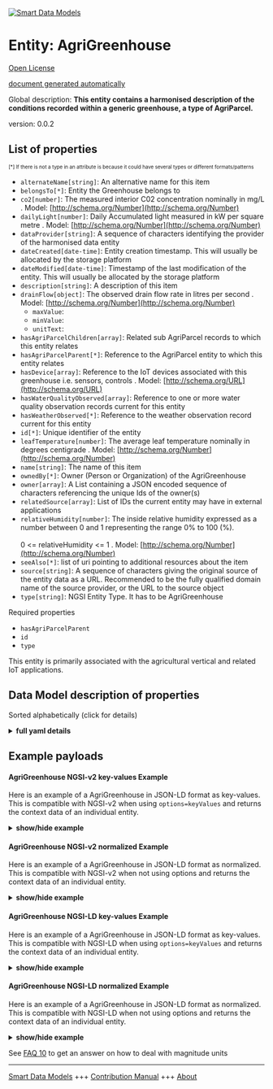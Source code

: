 <!-- 10-Header -->    
[![Smart Data Models](https://smartdatamodels.org/wp-content/uploads/2022/01/SmartDataModels_logo.png "Logo")](https://smartdatamodels.org)    
Entity: AgriGreenhouse    
======================<!-- /10-Header -->    
<!-- 15-License -->    
[Open License](https://github.com/smart-data-models//dataModel.Agrifood/blob/master/AgriGreenhouse/LICENSE.md)    
[document generated automatically](https://docs.google.com/presentation/d/e/2PACX-1vTs-Ng5dIAwkg91oTTUdt8ua7woBXhPnwavZ0FxgR8BsAI_Ek3C5q97Nd94HS8KhP-r_quD4H0fgyt3/pub?start=false&loop=false&delayms=3000#slide=id.gb715ace035_0_60)    
<!-- /15-License -->    
<!-- 20-Description -->    
Global description: **This entity contains a harmonised description of the conditions recorded within a generic greenhouse, a type of AgriParcel.**    
version: 0.0.2    
<!-- /20-Description -->    
<!-- 30-PropertiesList -->    
## List of properties    
<sup><sub>[*] If there is not a type in an attribute is because it could have several types or different formats/patterns</sub></sup>    
- `alternateName[string]`: An alternative name for this item  - `belongsTo[*]`: Entity the Greenhouse belongs to  - `co2[number]`: The measured interior C02 concentration nominally in mg/L  . Model: [http://schema.org/Number](http://schema.org/Number)- `dailyLight[number]`: Daily Accumulated light measured in kW per square metre  . Model: [http://schema.org/Number](http://schema.org/Number)- `dataProvider[string]`: A sequence of characters identifying the provider of the harmonised data entity  - `dateCreated[date-time]`: Entity creation timestamp. This will usually be allocated by the storage platform  - `dateModified[date-time]`: Timestamp of the last modification of the entity. This will usually be allocated by the storage platform  - `description[string]`: A description of this item  - `drainFlow[object]`: The observed drain flow rate in litres per second  . Model: [http://schema.org/Number](http://schema.org/Number)	- `maxValue`:       
	- `minValue`:       
	- `unitText`:       
- `hasAgriParcelChildren[array]`: Related sub AgriParcel records to which this entity relates  - `hasAgriParcelParent[*]`: Reference to the AgriParcel entity to which this entity relates  - `hasDevice[array]`: Reference to the IoT devices associated with this greenhouse i.e. sensors, controls  . Model: [http://schema.org/URL](http://schema.org/URL)- `hasWaterQualityObserved[array]`: Reference to one or more water quality observation records current for this entity  - `hasWeatherObserved[*]`: Reference to the weather observation record current for this entity  - `id[*]`: Unique identifier of the entity  - `leafTemperature[number]`: The average leaf temperature nominally in degrees centigrade  . Model: [http://schema.org/Number](http://schema.org/Number)- `name[string]`: The name of this item  - `ownedBy[*]`: Owner (Person or Organization) of the AgriGreenhouse  - `owner[array]`: A List containing a JSON encoded sequence of characters referencing the unique Ids of the owner(s)  - `relatedSource[array]`: List of IDs the current entity may have in external applications  - `relativeHumidity[number]`: The inside relative humidity expressed as a number between 0 and 1 representing the range 0% to 100 (%).<br/><br/>0 <= relativeHumidity <= 1  . Model: [http://schema.org/Number](http://schema.org/Number)- `seeAlso[*]`: list of uri pointing to additional resources about the item  - `source[string]`: A sequence of characters giving the original source of the entity data as a URL. Recommended to be the fully qualified domain name of the source provider, or the URL to the source object  - `type[string]`: NGSI Entity Type. It has to be AgriGreenhouse  <!-- /30-PropertiesList -->    
<!-- 35-RequiredProperties -->    
Required properties    
- `hasAgriParcelParent`  - `id`  - `type`  <!-- /35-RequiredProperties -->    
<!-- 40-RequiredProperties -->    
This entity is primarily associated with the agricultural vertical and related IoT applications.    
<!-- /40-RequiredProperties -->    
<!-- 50-DataModelHeader -->    
## Data Model description of properties    
Sorted alphabetically (click for details)    
<!-- /50-DataModelHeader -->    
<!-- 60-ModelYaml -->    
<details><summary><strong>full yaml details</strong></summary>      
```yaml    
AgriGreenhouse:      
  description: 'This entity contains a harmonised description of the conditions recorded within a generic greenhouse, a type of AgriParcel.'      
  properties:      
    alternateName:      
      description: An alternative name for this item      
      type: string      
      x-ngsi:      
        type: Property      
    belongsTo:      
      anyOf:      
        - description: Identifier format of any NGSI entity      
          maxLength: 256      
          minLength: 1      
          pattern: ^[\w\-\.\{\}\$\+\*\[\]`|~^@!,:\\]+$      
          type: string      
          x-ngsi:      
            type: Property      
        - description: Identifier format of any NGSI entity      
          format: uri      
          type: string      
          x-ngsi:      
            type: Property      
      description: Entity the Greenhouse belongs to      
      x-ngsi:      
        type: Relationship      
    co2:      
      description: The measured interior C02 concentration nominally in mg/L      
      type: number      
      x-ngsi:      
        model: http://schema.org/Number      
        type: Property      
        units: mg/L      
    dailyLight:      
      description: Daily Accumulated light measured in kW per square metre      
      type: number      
      x-ngsi:      
        model: http://schema.org/Number      
        type: Property      
        units: kw/m2      
    dataProvider:      
      description: A sequence of characters identifying the provider of the harmonised data entity      
      type: string      
      x-ngsi:      
        type: Property      
    dateCreated:      
      description: Entity creation timestamp. This will usually be allocated by the storage platform      
      format: date-time      
      type: string      
      x-ngsi:      
        type: Property      
    dateModified:      
      description: Timestamp of the last modification of the entity. This will usually be allocated by the storage platform      
      format: date-time      
      type: string      
      x-ngsi:      
        type: Property      
    description:      
      description: A description of this item      
      type: string      
      x-ngsi:      
        type: Property      
    drainFlow:      
      description: The observed drain flow rate in litres per second      
      properties:      
        maxValue:      
          minimum: 0      
          type: number      
        minValue:      
          minimum: 0      
          type: number      
        unitText:      
          type: string      
        value:      
          minimum: 0      
          type: number      
      type: object      
      x-ngsi:      
        model: http://schema.org/Number      
        type: Property      
        units: L/s      
    hasAgriParcelChildren:      
      description: Related sub AgriParcel records to which this entity relates      
      items:      
        anyOf:      
          - description: Identifier format of any NGSI entity      
            maxLength: 256      
            minLength: 1      
            pattern: ^[\w\-\.\{\}\$\+\*\[\]`|~^@!,:\\]+$      
            type: string      
            x-ngsi:      
              type: Property      
          - description: Identifier format of any NGSI entity      
            format: uri      
            type: string      
            x-ngsi:      
              type: Property      
        description: Unique identifier of the entity      
        x-ngsi:      
          type: Property      
      type: array      
      x-ngsi:      
        type: Relationship      
    hasAgriParcelParent:      
      anyOf:      
        - description: Identifier format of any NGSI entity      
          maxLength: 256      
          minLength: 1      
          pattern: ^[\w\-\.\{\}\$\+\*\[\]`|~^@!,:\\]+$      
          type: string      
          x-ngsi:      
            type: Property      
        - description: Identifier format of any NGSI entity      
          format: uri      
          type: string      
          x-ngsi:      
            type: Property      
      description: Reference to the AgriParcel entity to which this entity relates      
      x-ngsi:      
        type: Relationship      
    hasDevice:      
      description: 'Reference to the IoT devices associated with this greenhouse i.e. sensors, controls'      
      items:      
        anyOf:      
          - description: Identifier format of any NGSI entity      
            maxLength: 256      
            minLength: 1      
            pattern: ^[\w\-\.\{\}\$\+\*\[\]`|~^@!,:\\]+$      
            type: string      
            x-ngsi:      
              type: Property      
          - description: Identifier format of any NGSI entity      
            format: uri      
            type: string      
            x-ngsi:      
              type: Property      
        description: Unique identifier of the entity      
        x-ngsi:      
          type: Property      
      type: array      
      x-ngsi:      
        model: http://schema.org/URL      
        type: Relationship      
    hasWaterQualityObserved:      
      description: Reference to one or more water quality observation records current for this entity      
      items:      
        anyOf:      
          - description: Identifier format of any NGSI entity      
            maxLength: 256      
            minLength: 1      
            pattern: ^[\w\-\.\{\}\$\+\*\[\]`|~^@!,:\\]+$      
            type: string      
            x-ngsi:      
              type: Property      
          - description: Identifier format of any NGSI entity      
            format: uri      
            type: string      
            x-ngsi:      
              type: Property      
        description: Unique identifier of the entity      
        x-ngsi:      
          type: Property      
      type: array      
      x-ngsi:      
        type: Relationship      
    hasWeatherObserved:      
      anyOf:      
        - description: Identifier format of any NGSI entity      
          maxLength: 256      
          minLength: 1      
          pattern: ^[\w\-\.\{\}\$\+\*\[\]`|~^@!,:\\]+$      
          type: string      
          x-ngsi:      
            type: Property      
        - description: Identifier format of any NGSI entity      
          format: uri      
          type: string      
          x-ngsi:      
            type: Property      
      description: Reference to the weather observation record current for this entity      
      x-ngsi:      
        type: Relationship      
    id:      
      anyOf:      
        - description: Identifier format of any NGSI entity      
          maxLength: 256      
          minLength: 1      
          pattern: ^[\w\-\.\{\}\$\+\*\[\]`|~^@!,:\\]+$      
          type: string      
          x-ngsi:      
            type: Property      
        - description: Identifier format of any NGSI entity      
          format: uri      
          type: string      
          x-ngsi:      
            type: Property      
      description: Unique identifier of the entity      
      x-ngsi:      
        type: Property      
    leafTemperature:      
      description: The average leaf temperature nominally in degrees centigrade      
      type: number      
      x-ngsi:      
        model: http://schema.org/Number      
        type: Property      
    name:      
      description: The name of this item      
      type: string      
      x-ngsi:      
        type: Property      
    ownedBy:      
      anyOf:      
        - description: Identifier format of any NGSI entity      
          maxLength: 256      
          minLength: 1      
          pattern: ^[\w\-\.\{\}\$\+\*\[\]`|~^@!,:\\]+$      
          type: string      
          x-ngsi:      
            type: Property      
        - description: Identifier format of any NGSI entity      
          format: uri      
          type: string      
          x-ngsi:      
            type: Property      
      description: Owner (Person or Organization) of the AgriGreenhouse      
      x-ngsi:      
        type: Relationship      
    owner:      
      description: A List containing a JSON encoded sequence of characters referencing the unique Ids of the owner(s)      
      items:      
        anyOf:      
          - description: Identifier format of any NGSI entity      
            maxLength: 256      
            minLength: 1      
            pattern: ^[\w\-\.\{\}\$\+\*\[\]`|~^@!,:\\]+$      
            type: string      
            x-ngsi:      
              type: Property      
          - description: Identifier format of any NGSI entity      
            format: uri      
            type: string      
            x-ngsi:      
              type: Property      
        description: Unique identifier of the entity      
        x-ngsi:      
          type: Property      
      type: array      
      x-ngsi:      
        type: Property      
    relatedSource:      
      description: List of IDs the current entity may have in external applications      
      items:      
        properties:      
          application:      
            anyOf:      
              - description: Identifier format of any NGSI entity      
                maxLength: 256      
                minLength: 1      
                pattern: ^[\w\-\.\{\}\$\+\*\[\]`|~^@!,:\\]+$      
                type: string      
                x-ngsi:      
                  type: Property      
              - description: Identifier format of any NGSI entity      
                format: uri      
                type: string      
                x-ngsi:      
                  type: Property      
            description: Unique identifier of the entity      
            x-ngsi:      
              type: Property      
          applicationEntityId:      
            description: Identifier in the external application      
            type: string      
            x-ngsi:      
              type: Property      
        type: object      
      type: array      
      x-ngsi:      
        type: Property      
    relativeHumidity:      
      description: The inside relative humidity expressed as a number between 0 and 1 representing the range 0% to 100 (%).<br/><br/>0 <= relativeHumidity <= 1      
      maximum: 1.0      
      minimum: 0.0      
      type: number      
      x-ngsi:      
        model: http://schema.org/Number      
        type: Property      
        units: Degrees centigrade      
    seeAlso:      
      description: list of uri pointing to additional resources about the item      
      oneOf:      
        - items:      
            format: uri      
            type: string      
          minItems: 1      
          type: array      
        - format: uri      
          type: string      
      x-ngsi:      
        type: Property      
    source:      
      description: 'A sequence of characters giving the original source of the entity data as a URL. Recommended to be the fully qualified domain name of the source provider, or the URL to the source object'      
      type: string      
      x-ngsi:      
        type: Property      
    type:      
      description: NGSI Entity Type. It has to be AgriGreenhouse      
      enum:      
        - AgriGreenhouse      
      type: string      
      x-ngsi:      
        type: Property      
  required:      
    - id      
    - type      
    - hasAgriParcelParent      
  type: object      
  x-derived-from: ""      
  x-disclaimer: 'Redistribution and use in source and binary forms, with or without modification, are permitted  provided that the license conditions are met. Copyleft (c) 2022 Contributors to Smart Data Models Program'      
  x-license-url: https://github.com/smart-data-models/dataModel.Agrifood/blob/master/AgriGreenhouse/LICENSE.md      
  x-model-schema: https://smart-data-models.github.io/dataModel.Agrifood/AgriGreenhouse/schema.json      
  x-model-tags: ""      
  x-version: 0.0.2      
```    
</details>      
<!-- /60-ModelYaml -->    
<!-- 70-MiddleNotes -->    
<!-- /70-MiddleNotes -->    
<!-- 80-Examples -->    
## Example payloads      
#### AgriGreenhouse NGSI-v2 key-values Example      
Here is an example of a AgriGreenhouse in JSON-LD format as key-values. This is compatible with NGSI-v2 when  using `options=keyValues` and returns the context data of an individual entity.    
<details><summary><strong>show/hide example</strong></summary>      
```json  
{  
  "id": "urn:ngsi-ld:AgriGreenhouse:df72dc57-1eb9-42a3-88a9-8647ecc954b4",  
  "type": "AgriGreenhouse",  
  "dateCreated": "2017-01-01T01:20:00Z",  
  "dateModified": "2017-05-04T12:30:00Z",  
  "ownedBy": "urn:ngsi-ld:Person:fce9dcbc-4479-11e8-9de1-cb228de7a15c",  
  "relatedSource": [  
    {  
      "application": "urn:ngsi-ld:AgriApp:72d9fb43-53f8-4ec8-a33c-fa931360259a",  
      "applicationEntityId": "app:greenhouse1"  
    }  
  ],  
  "seeAlso": [  
    "https://example.org/concept/agrigreenhouse",  
    "https://datamodel.org/example/agrigreenhouse"  
  ],  
  "belongsTo": "urn:ngsi-ld:AgriFarm:f67adcbc-4479-22bc-9de1-cb228de7a765",  
  "hasAgriParcelParent": "urn:ngsi-ld:AgriParcel:c8b475e5-84a8-4346-ad79-cde1d2a4028b",  
  "hasAgriParcelChildren": [  
    "urn:ngsi-ld:AgriParcel:8c3a525d-b42e-4048-bcdd-a119d8ddb0a5",  
    "urn:ngsi-ld:AgriParcel:178d74c1-e6fe-4042-b955-2c164fc90b83"  
  ],  
  "hasWeatherObserved": "urn:ngsi-ld:WeatherObserved:c720cec5-ac6f-40b7-8e89-becb75702d0d",  
  "hasWaterQualityObserved": [  
    "urn:ngsi-ld:WaterQualityObserved:49f86e0b-bb90-4751-a1c3-d5a891920807",  
    "urn:ngsi-ld:WaterQualityObserved:853bf420-43fc-11e8-942f-6b7615517118"  
  ],  
  "relativeHumidity": 0.4,  
  "leafTemperature": 22,  
  "co2": 28,  
  "dailyLight": 24,  
  "drainFlow": {  
    "value": 33,  
    "maxValue": 50,  
    "minValue": 25,  
    "unitText": "Litre per second"  
  },  
  "hasDevice": [  
    "urn:ngsi-ld:Device:4a40aeba-4474-11e8-86bf-03d82e958ce6",  
    "urn:ngsi-ld:Device:63217d24-4474-11e8-9da2-c3dd3c36891b",  
    "urn:ngsi-ld:Device:68e091dc-4474-11e8-a398-df010c53b416",  
    "urn:ngsi-ld:6f44b54e-4474-11e8-8577-d7ff6a8ef551"  
  ]  
}  
```  
</details>    
#### AgriGreenhouse NGSI-v2 normalized Example      
Here is an example of a AgriGreenhouse in JSON-LD format as normalized. This is compatible with NGSI-v2 when not using options and returns the context data of an individual entity.    
<details><summary><strong>show/hide example</strong></summary>      
```json  
{  
  "id": "urn:ngsi-ld:AgriGreenhouse:df72dc57-1eb9-42a3-88a9-8647ecc954b4",  
  "type": "AgriGreenhouse",  
  "dateCreated": {  
    "type": "DateTime",  
    "value": "2017-01-01T01:20:00Z"  
  },  
  "dateModified": {  
    "type": "DateTime",  
    "value": "2017-05-04T12:30:00Z"  
  },  
  "ownedBy": {  
    "type": "Text",  
    "value": "urn:ngsi-ld:Person:fce9dcbc-4479-11e8-9de1-cb228de7a15c"  
  },  
  "relatedSource": {  
    "type": "StructuredValue",  
    "value": [  
      {  
        "application": "urn:ngsi-ld:AgriApp:72d9fb43-53f8-4ec8-a33c-fa931360259a",  
        "applicationEntityId": "app:greenhouse1"  
      }  
    ]  
  },  
  "seeAlso": {  
    "type": "StructuredValue",  
    "value": [  
      "https://example.org/concept/agrigreenhouse",  
      "https://datamodel.org/example/agrigreenhouse"  
    ]  
  },  
  "belongsTo": {  
    "type": "Text",  
    "value": "urn:ngsi-ld:AgriFarm:f67adcbc-4479-22bc-9de1-cb228de7a765"  
  },  
  "hasAgriParcelParent": {  
    "type": "Text",  
    "value": "urn:ngsi-ld:AgriParcel:c8b475e5-84a8-4346-ad79-cde1d2a4028b"  
  },  
  "hasAgriParcelChildren": {  
    "type": "StructuredValue",  
    "value": [  
      "urn:ngsi-ld:AgriParcel:8c3a525d-b42e-4048-bcdd-a119d8ddb0a5",  
      "urn:ngsi-ld:AgriParcel:178d74c1-e6fe-4042-b955-2c164fc90b83"  
    ]  
  },  
  "hasWeatherObserved": {  
    "type": "Text",  
    "value": "urn:ngsi-ld:WeatherObserved:c720cec5-ac6f-40b7-8e89-becb75702d0d"  
  },  
  "hasWaterQualityObserved": {  
    "type": "StructuredValue",  
    "value": [  
      "urn:ngsi-ld:WaterQualityObserved:49f86e0b-bb90-4751-a1c3-d5a891920807",  
      "urn:ngsi-ld:WaterQualityObserved:853bf420-43fc-11e8-942f-6b7615517118"  
    ]  
  },  
  "relativeHumidity": {  
    "type": "Number",  
    "value": 0.4  
  },  
  "leafTemperature": {  
    "type": "Number",  
    "value": 22  
  },  
  "co2": {  
    "type": "Number",  
    "value": 28  
  },  
  "dailyLight": {  
    "type": "Number",  
    "value": 24  
  },  
  "drainFlow": {  
    "type": "StructuredValue",  
    "value": {  
      "value": 33,  
      "maxValue": 50,  
      "minValue": 25,  
      "unitText": "Litre per second"  
    }  
  },  
  "hasDevice": {  
    "type": "StructuredValue",  
    "value": [  
      "urn:ngsi-ld:Device:4a40aeba-4474-11e8-86bf-03d82e958ce6",  
      "urn:ngsi-ld:Device:63217d24-4474-11e8-9da2-c3dd3c36891b",  
      "urn:ngsi-ld:Device:68e091dc-4474-11e8-a398-df010c53b416",  
      "urn:ngsi-ld:6f44b54e-4474-11e8-8577-d7ff6a8ef551"  
    ]  
  }  
}  
```  
</details>    
#### AgriGreenhouse NGSI-LD key-values Example      
Here is an example of a AgriGreenhouse in JSON-LD format as key-values. This is compatible with NGSI-LD when  using `options=keyValues` and returns the context data of an individual entity.    
<details><summary><strong>show/hide example</strong></summary>      
```json  
{  
  "id": "urn:ngsi-ld:AgriGreenhouse:df72dc57-1eb9-42a3-88a9-8647ecc954b4",  
  "type": "AgriGreenhouse",  
  "belongsTo": "urn:ngsi-ld:AgriFarm:f67adcbc-4479-22bc-9de1-cb228de7a765",  
  "co2": 28,  
  "createdAt": "2017-01-01T01:20:00Z",  
  "dailyLight": 24,  
  "drainFlow": {  
    "maxValue": 50,  
    "minValue": 25,  
    "unitText": "Litre per second",  
    "value": 33  
  },  
  "hasAgriParcelChildren": [  
    "urn:ngsi-ld:AgriParcel:8c3a525d-b42e-4048-bcdd-a119d8ddb0a5",  
    "urn:ngsi-ld:AgriParcel:178d74c1-e6fe-4042-b955-2c164fc90b83"  
  ],  
  "hasAgriParcelParent": "urn:ngsi-ld:AgriParcel:c8b475e5-84a8-4346-ad79-cde1d2a4028b",  
  "hasDevice": [  
    "urn:ngsi-ld:Device:4a40aeba-4474-11e8-86bf-03d82e958ce6",  
    "urn:ngsi-ld:Device:63217d24-4474-11e8-9da2-c3dd3c36891b",  
    "urn:ngsi-ld:Device:68e091dc-4474-11e8-a398-df010c53b416",  
    "urn:ngsi-ld:6f44b54e-4474-11e8-8577-d7ff6a8ef551"  
  ],  
  "hasWaterQualityObserved": [  
    "urn:ngsi-ld:WaterQualityObserved:49f86e0b-bb90-4751-a1c3-d5a891920807",  
    "urn:ngsi-ld:WaterQualityObserved:853bf420-43fc-11e8-942f-6b7615517118"  
  ],  
  "hasWeatherObserved": "urn:ngsi-ld:WeatherObserved:c720cec5-ac6f-40b7-8e89-becb75702d0d",  
  "leafTemperature": 22,  
  "modifiedAt": "2017-05-04T12:30:00Z",  
  "ownedBy": "urn:ngsi-ld:Person:fce9dcbc-4479-11e8-9de1-cb228de7a15c",  
  "relatedSource": [  
    {  
      "application": "urn:ngsi-ld:AgriApp:72d9fb43-53f8-4ec8-a33c-fa931360259a",  
      "applicationEntityId": "app:greenhouse1"  
    }  
  ],  
  "relativeHumidity": 0.4,  
  "seeAlso": [  
    "https://example.org/concept/agrigreenhouse",  
    "https://datamodel.org/example/agrigreenhouse"  
  ],  
  "@context": [  
    "https://uri.etsi.org/ngsi-ld/v1/ngsi-ld-core-context.jsonld",  
    "https://raw.githubusercontent.com/smart-data-models/dataModel.Agrifood/master/context.jsonld"  
  ]  
}  
```  
</details>    
#### AgriGreenhouse NGSI-LD normalized Example      
Here is an example of a AgriGreenhouse in JSON-LD format as normalized. This is compatible with NGSI-LD when not using options and returns the context data of an individual entity.    
<details><summary><strong>show/hide example</strong></summary>      
```json  
{  
    "id": "urn:ngsi-ld:AgriGreenhouse:df72dc57-1eb9-42a3-88a9-8647ecc954b4",  
    "type": "AgriGreenhouse",  
    "belongsTo": {  
        "type": "Relationship",  
        "object": "urn:ngsi-ld:AgriFarm:f67adcbc-4479-22bc-9de1-cb228de7a765"  
    },  
    "co2": {  
        "type": "Property",  
        "value": 28,  
        "unitCode": "M1",  
        "observedAt": "2016-08-22T19:20Z"  
    },  
    "createdAt": "2017-01-01T01:20:00Z",  
    "dailyLight": {  
        "type": "Property",  
        "value": 24,  
        "unitCode": "N78",  
        "observedAt": "2016-08-22T19:20Z"  
    },  
    "drainFlow": {  
        "type": "Property",  
        "value": {  
            "value": 33,  
            "maxValue": 50,  
            "minValue": 25,  
            "unitText": "Litre per second"  
        },  
        "unitCode": "G51",  
        "observedAt": "2016-08-22T19:20Z"  
    },  
    "hasAgriParcelChildren": {  
        "type": "Relationship",  
        "object": [  
            "urn:ngsi-ld:AgriParcel:8c3a525d-b42e-4048-bcdd-a119d8ddb0a5",  
            "urn:ngsi-ld:AgriParcel:178d74c1-e6fe-4042-b955-2c164fc90b83"  
        ]  
    },  
    "hasAgriParcelParent": {  
        "type": "Relationship",  
        "object": "urn:ngsi-ld:AgriParcel:c8b475e5-84a8-4346-ad79-cde1d2a4028b"  
    },  
    "hasDevice": {  
        "type": "Relationship",  
        "object": [  
            "urn:ngsi-ld:Device:4a40aeba-4474-11e8-86bf-03d82e958ce6",  
            "urn:ngsi-ld:Device:63217d24-4474-11e8-9da2-c3dd3c36891b",  
            "urn:ngsi-ld:Device:68e091dc-4474-11e8-a398-df010c53b416",  
            "urn:ngsi-ld:6f44b54e-4474-11e8-8577-d7ff6a8ef551"  
        ]  
    },  
    "hasWaterQualityObserved": {  
        "type": "Relationship",  
        "object": [  
            "urn:ngsi-ld:WaterQualityObserved:49f86e0b-bb90-4751-a1c3-d5a891920807",  
            "urn:ngsi-ld:WaterQualityObserved:853bf420-43fc-11e8-942f-6b7615517118"  
        ]  
    },  
    "hasWeatherObserved": {  
        "type": "Relationship",  
        "object": "urn:ngsi-ld:WeatherObserved:c720cec5-ac6f-40b7-8e89-becb75702d0d"  
    },  
    "leafTemperature": {  
        "type": "Property",  
        "value": 22,  
        "unitCode": "CEL",  
        "observedAt": "2016-08-22T19:20Z"  
    },  
    "modifiedAt": "2017-05-04T12:30:00Z",  
    "ownedBy": {  
        "type": "Relationship",  
        "object": "urn:ngsi-ld:Person:fce9dcbc-4479-11e8-9de1-cb228de7a15c"  
    },  
    "relatedSource": {  
        "type": "Property",  
        "value": [  
            {  
                "application": "urn:ngsi-ld:AgriApp:72d9fb43-53f8-4ec8-a33c-fa931360259a",  
                "applicationEntityId": "app:greenhouse1"  
            }  
        ]  
    },  
    "relativeHumidity": {  
        "type": "Property",  
        "value": 0.4,  
        "unitCode": "C62",  
        "observedAt": "2016-08-22T19:20Z"  
    },  
    "seeAlso": {  
        "type": "Property",  
        "value": [  
            "https://example.org/concept/agrigreenhouse",  
            "https://datamodel.org/example/agrigreenhouse"  
        ]  
    },  
    "@context": [  
        "https://uri.etsi.org/ngsi-ld/v1/ngsi-ld-core-context.jsonld",  
        "https://raw.githubusercontent.com/smart-data-models/dataModel.Agrifood/master/context.jsonld"  
    ]  
}  
```  
</details><!-- /80-Examples -->    
<!-- 90-FooterNotes -->    
<!-- /90-FooterNotes -->    
<!-- 95-Units -->    
See [FAQ 10](https://smartdatamodels.org/index.php/faqs/) to get an answer on how to deal with magnitude units    
<!-- /95-Units -->    
<!-- 97-LastFooter -->    
---    
[Smart Data Models](https://smartdatamodels.org) +++ [Contribution Manual](https://bit.ly/contribution_manual) +++ [About](https://bit.ly/Introduction_SDM)<!-- /97-LastFooter -->    
